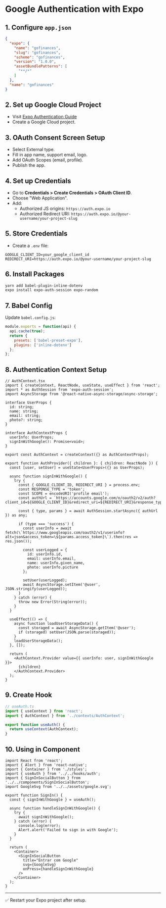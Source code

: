 
# Google Authentication with Expo

## 1. Configure `app.json`

```json
{
  "expo": {
    "name": "gofinances",
    "slug": "gofinances",
    "scheme": "gofinances",
    "version": "1.0.0",
    "assetBundlePatterns": [
      "**/*"
    ]
  },
  "name": "gofinances"
}
```

## 2. Set up Google Cloud Project

- Visit [Expo Authentication Guide](https://docs.expo.dev/guides/authentication/#google)
- Create a Google Cloud project.

## 3. OAuth Consent Screen Setup

- Select External type.
- Fill in app name, support email, logo.
- Add OAuth Scopes (email, profile).
- Publish the app.

## 4. Set up Credentials

- Go to **Credentials > Create Credentials > OAuth Client ID**.
- Choose "Web Application".
- Add:
  - Authorized JS origins: `https://auth.expo.io`
  - Authorized Redirect URI: `https://auth.expo.io/@your-username/your-project-slug`

## 5. Store Credentials

- Create a `.env` file:
```env
GOOGLE_CLIENT_ID=your_google_client_id
REDIRECT_URI=https://auth.expo.io/@your-username/your-project-slug
```

## 6. Install Packages

```bash
yarn add babel-plugin-inline-dotenv
expo install expo-auth-session expo-random
```

## 7. Babel Config

Update `babel.config.js`:
```js
module.exports = function(api) {
  api.cache(true);
  return {
    presets: ['babel-preset-expo'],
    plugins: ['inline-dotenv']
  };
};
```

## 8. Authentication Context Setup

```tsx
// AuthContext.tsx
import { createContext, ReactNode, useState, useEffect } from 'react';
import * as AuthSession from 'expo-auth-session';
import AsyncStorage from '@react-native-async-storage/async-storage';

interface UserProps {
  id: string;
  name: string;
  email: string;
  photo?: string;
}

interface AuthContextProps {
  userInfo: UserProps;
  signInWithGoogle(): Promise<void>;
}

export const AuthContext = createContext({} as AuthContextProps);

export function AuthProvider({ children }: { children: ReactNode }) {
  const [user, setUser] = useState<UserProps>({} as UserProps);

  async function signInWithGoogle() {
    try {
      const { GOOGLE_CLIENT_ID, REDIRECT_URI } = process.env;
      const RESPONSE_TYPE = 'token';
      const SCOPE = encodeURI('profile email');
      const authUrl = `https://accounts.google.com/o/oauth2/v2/auth?client_id=${GOOGLE_CLIENT_ID}&redirect_uri=${REDIRECT_URI}&response_type=${RESPONSE_TYPE}&scope=${SCOPE}`;

      const { type, params } = await AuthSession.startAsync({ authUrl }) as any;

      if (type === 'success') {
        const userInfo = await fetch(\`https://www.googleapis.com/oauth2/v1/userinfo?alt=json&access_token=\${params.access_token}\`).then(res => res.json());

        const userLogged = {
          id: userInfo.id,
          email: userInfo.email,
          name: userInfo.given_name,
          photo: userInfo.picture
        };

        setUser(userLogged);
        await AsyncStorage.setItem('@user', JSON.stringify(userLogged));
      }
    } catch (error) {
      throw new Error(String(error));
    }
  }

  useEffect(() => {
    async function loadUserStorageData() {
      const storaged = await AsyncStorage.getItem('@user');
      if (storaged) setUser(JSON.parse(storaged));
    }
    loadUserStorageData();
  }, []);

  return (
    <AuthContext.Provider value={{ userInfo: user, signInWithGoogle }}>
      {children}
    </AuthContext.Provider>
  );
}
```

## 9. Create Hook

```ts
// useAuth.ts
import { useContext } from 'react';
import { AuthContext } from '../contexts/AuthContext';

export function useAuth() {
  return useContext(AuthContext);
}
```

## 10. Using in Component

```tsx
import React from 'react';
import { Alert } from 'react-native';
import { Container } from './styles';
import { useAuth } from '../../hooks/auth';
import { SignInSocialButton } from '../../components/SignInSocialButton';
import GoogleSvg from '../../assets/google.svg';

export function SignIn() {
  const { signInWithGoogle } = useAuth();

  async function handleSignInWithGoogle() {
    try {
      await signInWithGoogle();
    } catch (error) {
      console.log(error);
      Alert.alert('Failed to sign in with Google');
    }
  }

  return (
    <Container>
      <SignInSocialButton
        title="Entrar com Google"
        svg={GoogleSvg}
        onPress={handleSignInWithGoogle}
      />
    </Container>
  );
}
```

---

✅ Restart your Expo project after setup.
